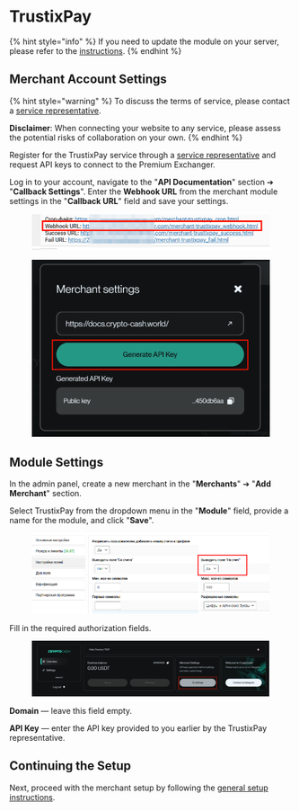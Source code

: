 # TrustixPay

{% hint style="info" %}
If you need to update the module on your server, please refer to the [instructions](https://premium.gitbook.io/main/en/basic-settings/faq/updating-script-files-on-the-server/how-to-update-files-on-the-server#merchant-and-auto-payout-modules).
{% endhint %}

## Merchant Account Settings

{% hint style="warning" %}
To discuss the terms of service, please contact a [service representative](https://t.me/Trustix_R1).

**Disclaimer**: When connecting your website to any service, please assess the potential risks of collaboration on your own.
{% endhint %}

Register for the TrustixPay service through a [service representative](https://t.me/Trustix_R1) and request API keys to connect to the Premium Exchanger.

Log in to your account, navigate to the "**API Documentation**" section ➔ "**Callback Settings**". Enter the **Webhook URL** from the merchant module settings in the "**Callback URL**" field and save your settings.

<figure><img src="../../../.gitbook/assets/image (5) (1)_eng.png" alt="" width="468"><figcaption></figcaption></figure>

<figure><img src="../../../.gitbook/assets/image (2) (1) (1) (1) (1) (1) (1) (1)_eng.png" alt="" width="563"><figcaption></figcaption></figure>

## Module Settings

In the admin panel, create a new merchant in the "**Merchants**" ➔ "**Add Merchant**" section.

Select TrustixPay from the dropdown menu in the "**Module**" field, provide a name for the module, and click "**Save**".

<figure><img src="../../../.gitbook/assets/image (1) (1) (1) (1) (1) (1) (1) (1)_eng.png" alt="" width="424"><figcaption></figcaption></figure>

Fill in the required authorization fields.

<figure><img src="../../../.gitbook/assets/image (1) (1) (1) (1) (1) (1) (1) (1) (1)_eng.png" alt="" width="423"><figcaption></figcaption></figure>

**Domain** — leave this field empty.

**API Key** — enter the API key provided to you earlier by the TrustixPay representative.

## Continuing the Setup

Next, proceed with the merchant setup by following the [general setup instructions](https://premium.gitbook.io/main/en/basic-settings/merchants-and-auto-payments/merchants/general-merchant-settings).
